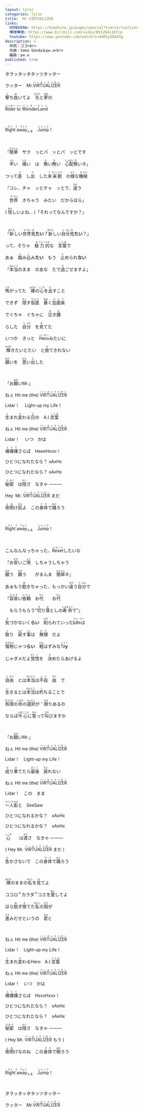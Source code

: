 ```yaml
---
layout: lyric
categories: lyric
title:  Mr.VIRTUALIZER
links: 
  HIMEHINA: https://himehina.jp/pages/special?t=mrvirtualizer
  嗶哩嗶哩: https://www.bilibili.com/video/BV12K411K7cp
  Youtube: https://www.youtube.com/watch?v=9mR5y5DAVSg
description: >
  作詞：ゴゴ<br>
  作曲：Soma Genda＆pw.a<br>
  編曲：pw.a
published: true
---
```


タラッタッタタッツタッター

ラッター　Mr.<ruby>VIRTUALIZER<rt>バーチャライザー</rt></ruby>

<ruby>撃<rt>う</rt></ruby>ち<ruby>抜<rt>ぬ</rt></ruby>いてよ　<ruby>光<rt>ひかり</rt></ruby>と<ruby>夢<rt>ゆめ</rt></ruby>の

<ruby>Rider<rt>ライダー</rt></ruby> <ruby>to<rt>ツー</rt></ruby> <ruby>WonderLand<rt>ワンダーランド</rt></ruby>

<br>

<ruby>Right away<rt>　ライ　ラ　ウェイ　</rt></ruby><sub>×４</sub>　<ruby>Jump<rt>ジャンプ</rt></ruby>！

<br>

「<ruby>簡単<rt>かんたん</rt></ruby>　サク　っとパ　ッとパ　ッとです

&emsp;<ruby>辛<rt>つら</rt></ruby>い　<ruby>痛<rt>いた</rt></ruby>い　は　<ruby>無<rt>な</rt></ruby>い<ruby>無<rt>な</rt></ruby>い　<ruby>心配<rt>しんぱい</rt></ruby><ruby>無<rt>な</rt></ruby>いネ」

つって<ruby>差<rt>さ</rt></ruby>　し<ruby>出<rt>だ</rt></ruby>　した<ruby>未来銃<rt>&ensp;ミ&ensp;ライジュウ</rt></ruby>　の<ruby>様<rt>よう</rt></ruby>な<ruby>機械<rt>&ensp;き&ensp;かい</rt></ruby>

「コレ、チャ　ッとチャ　ッとで、<ruby>違<rt>ちが</rt></ruby>う

&emsp;<ruby>世界<rt>&ensp;せ&ensp;かい</rt></ruby>　きちゃう　みたい　だからほら」

( <ruby>怪<rt>あや</rt></ruby>しいよね… )「それってなんですか？」

<br>

「<ruby>新<rt>あたら</rt></ruby>しい<ruby>世界<rt>&ensp;せ&ensp;かい</rt></ruby><ruby>見<rt>み</rt></ruby>**たい**？<ruby>新<rt>あたら</rt></ruby>しい<ruby>自分<rt>&ensp;じ&ensp;ぶん</rt></ruby><ruby>見<rt>み</rt></ruby>**たい**？」

って、そりゃ　<ruby>魅<rt>み</rt>力<rt>りょく</rt>的<rt>てき</rt></ruby>な　<ruby>言葉<rt>ことば</rt></ruby>で

あぁ　<ruby>踏<rt>ふ</rt></ruby>み<ruby>込<rt>こ</rt></ruby>み**たい**　もう　<ruby>止<rt>と</rt></ruby>められ**ない**

「<ruby>本当<rt>ほんとう</rt></ruby>のまま　のあな　たで<ruby>過<rt>す</rt></ruby>ごせますよ」

<br>

<ruby>怖<rt>こわ</rt></ruby>がってた　<ruby>裸<rt>はだか</rt></ruby>の<ruby>心<rt>こころ</rt></ruby>を<ruby>出<rt>だ</rt></ruby>すこと

できず　<ruby>隠<rt>かく</rt></ruby>す<ruby>仮面<rt>マスク</rt></ruby>　<ruby>暴<rt>あば</rt></ruby>く<ruby>加面楽<rt>カメラ</rt></ruby>

でぐちゃ　ぐちゃに　<ruby>泣<rt>な</rt></ruby>き<ruby>腫<rt>は</rt></ruby>

らした　<ruby>自分<rt>&ensp;じ&ensp;ぶん</rt></ruby>　を<ruby>見<rt>み</rt></ruby>てた

いつか　きっと　<ruby>Hero<rt>ヒーロー</rt></ruby>みたいに

<ruby>輝<rt>かがや</rt></ruby>きたいとたい　と<ruby>捨<rt>す</rt></ruby>てきれない

<ruby>願<rt>ねが</rt></ruby>いを　<ruby>思<rt>おも</rt></ruby>い<ruby>出<rt>だ</rt></ruby>した

<br>

「お<ruby>願<rt>ねが</rt></ruby>いMr.」

ねぇ Hit me (the) <ruby>VIRTUALIZER<rt>バーチャライザー</rt></ruby>

Lidar！ 　Light-up my Life！

<ruby>生<rt>う</rt></ruby>まれ<ruby>変<rt>か</rt></ruby>わる<ruby>日<rt>ひ</rt></ruby>の　A.I.<ruby>言葉<rt>ことば</rt></ruby>

ねぇ Hit me (the) <ruby>VIRTUALIZER<rt>バーチャライザー</rt></ruby>

Lidar！ 　いつ　かは

<ruby>裸裸裸<rt>ラララ</rt></ruby>さらば　HeeeHooo！

ひとつになれたなら？ xAxHx

ひとつになれたなら？ xAxHx

<ruby>秘密<rt>&ensp;ひ&ensp;みつ</rt></ruby>　は<ruby>隠<rt>かく</rt></ruby>さ　なきゃ ―――

Hey&ensp;Mr. <ruby>VIRTUALIZER<rt>バーチャライザー</rt></ruby> まだ

<ruby>夜明<rt>よあ</rt></ruby>け<ruby>前<rt>まえ</rt></ruby>よ　この<ruby>身体<rt>ママ</rt></ruby>で<ruby>踊<rt>おど</rt></ruby>ろう

<br>

<ruby>Right away<rt>　ライ　ラ　ウェイ　</rt></ruby><sub>×４</sub>　<ruby>Jump<rt>ジャンプ</rt></ruby>！

<br>

こんなんなっちゃった、<ruby>Reset<rt>リセット</rt></ruby>したいな

「お<ruby>安<rt>やす</rt></ruby>いご<ruby>用<rt>よう</rt></ruby>　しちゃうしちゃう

<ruby>願<rt>ねが</rt></ruby>う　<ruby>願<rt>ねが</rt></ruby>う　　がまんま　<ruby>簡単<rt>かんたん</rt></ruby>ネ」

あぁもう<ruby>飽<rt>あ</rt></ruby>きちゃった、もっかい<ruby>違<rt>ちが</rt></ruby>う<ruby>自分<rt>&ensp;じ&ensp;ぶん</rt></ruby>で

「<ruby>容易<rt>たやす</rt></ruby>い<ruby>依頼<rt>いらい</rt></ruby>　お<ruby>代<rt>だい</rt></ruby>　　お<ruby>代<rt>だい</rt></ruby>　　

&emsp;もらうもらう“<ruby>切<rt>き</rt></ruby>り<ruby>落<rt>お</rt></ruby>としの<ruby>寿命<rt>じゅみょう</rt></ruby>で”」

<ruby>気<rt>き</rt></ruby>づかないく**らい**　<ruby>削<rt>けず</rt></ruby>られていった<ruby>**Li**feは<rt>ライ&ensp;ファ&ensp;</rt></ruby>

<ruby>取<rt>と</rt></ruby>り　<ruby>戻<rt>もど</rt></ruby>す<ruby>事<rt>こと</rt></ruby>は　<ruby>無理<rt>むり</rt></ruby>　だよ

<ruby>傷物<rt>きずもの</rt></ruby>じゃつ**らい**　<ruby>軽<rt>かる</rt></ruby>はずみな<ruby>T**ry**<rt>トライ</rt></ruby>

じゃダメだよ<ruby>覚悟<rt>かく&ensp;ご&ensp;</rt></ruby>を　<ruby>決<rt>き</rt></ruby>めたらあげるよ

<br>

<ruby>自由<rt>&ensp;じ&ensp;ゆう</rt></ruby>　とは<ruby>本当<rt>ほんとう</rt></ruby>は<ruby>不自　由<rt>&ensp;ふ&emsp;じ&ensp;&ensp;&emsp;&ensp;ゆう</rt></ruby>　で

<ruby>生<rt>い</rt></ruby>きるとは<ruby>本当<rt>ほんとう</rt></ruby>は<ruby>朽<rt>く</rt></ruby>ちることで

<ruby>有限<rt>ゆうげん</rt></ruby>の<ruby>命<rt>いのち</rt></ruby>の<ruby>選択<rt>せんたく</rt></ruby>が＇<ruby>限<rt>かぎ</rt></ruby>りあるの

ならば<ruby>今<rt>いま</rt></ruby><ruby>心<rt>こころ</rt></ruby>に<ruby>誓<rt>ちか</rt></ruby>って<ruby>叫<rt>さけ</rt></ruby>びますか

<br>

「お<ruby>願<rt>ねが</rt></ruby>いMr.」

ねぇ Hit me (the) <ruby>VIRTUALIZER<rt>バーチャライザー</rt></ruby> 

Lidar！　Light-up my Life！

<ruby>成<rt>な</rt></ruby>り<ruby>果<rt>は</rt></ruby>てたら<ruby>最後<rt>さい&ensp;ご&ensp;</rt></ruby>　<ruby>戻<rt>もど</rt></ruby>れない

ねぇ Hit me (the) <ruby>VIRTUALIZER<rt>バーチャライザー</rt></ruby> 

Lidar！　この　まま

<ruby>一人<rt>ひとり</rt></ruby><ruby>影<rt>かげ</rt></ruby>と　SeeSaw 

ひとつになれるかな？　xAxHx

ひとつになれるかな？　xAxHx

<ruby>心<rt>こころ</rt></ruby>　　は<ruby>渡<rt>わた</rt></ruby>さ　なきゃ ―――

( Hey Mr. <ruby>VIRTUALIZER<rt>バーチャライザー</rt></ruby> まだ )

<ruby>急<rt>せ</rt></ruby>かさないで　この<ruby>身体<rt>ママ</rt></ruby>で<ruby>踊<rt>おど</rt></ruby>ろう

<br>

<ruby>裸<rt>はだか</rt></ruby>のままの<ruby>私<rt>わたし</rt></ruby>を<ruby>見<rt>み</rt></ruby>てよ

ココロ<sup>＋</sup>カラダ<sup>＋</sup>コエを<ruby>愛<rt>あい</rt></ruby>してよ

ほら<ruby>脱<rt>ぬ</rt></ruby>ぎ<ruby>捨<rt>す</rt></ruby>てた<ruby>私<rt>わたし</rt></ruby>の<ruby>殻<rt>から</rt></ruby>が

<ruby>進<rt>すす</rt></ruby>みだせというの　<ruby>君<rt>きみ</rt></ruby>と

<br>

ねぇ Hit me (the) <ruby>VIRTUALIZER<rt>バーチャライザー</rt></ruby> 

Lidar！　Light-up my Life！

<ruby>生<rt>う</rt></ruby>まれ<ruby>変<rt>か</rt></ruby>わるHero　A.I.<ruby>言葉<rt>ことば</rt></ruby>

ねぇ Hit me (the) <ruby>VIRTUALIZER<rt>バーチャライザー</rt></ruby> 

Lidar！　いつ　かは

<ruby>裸裸裸<rt>ラララ</rt></ruby>さらば　HxxxHxxx！　

ひとつになれたなら？　xAxHx

ひとつになれたなら？　xAxHx

<ruby>秘密<rt>ひみつ</rt></ruby>　は<ruby>隠<rt>かく</rt></ruby>さ　なきゃ ―――

( Hey Mr. <ruby>VIRTUALIZER<rt>バーチャライザー</rt></ruby> もう )

<ruby>夜明<rt>よあ</rt></ruby>けなのね　この<ruby>身体<rt>ママ</rt></ruby>で<ruby>眠<rt>ねむ</rt></ruby>ろう

<br>

<ruby>Right away<rt>　ライ　ラ　ウェイ　</rt></ruby><sub>×４</sub>　<ruby>Jump<rt>ジャンプ</rt></ruby>！

<br>

タラッタッタタッツタッター

ラッター　Mr.<ruby>VIRTUALIZER<rt>バーチャライザー</rt></ruby>